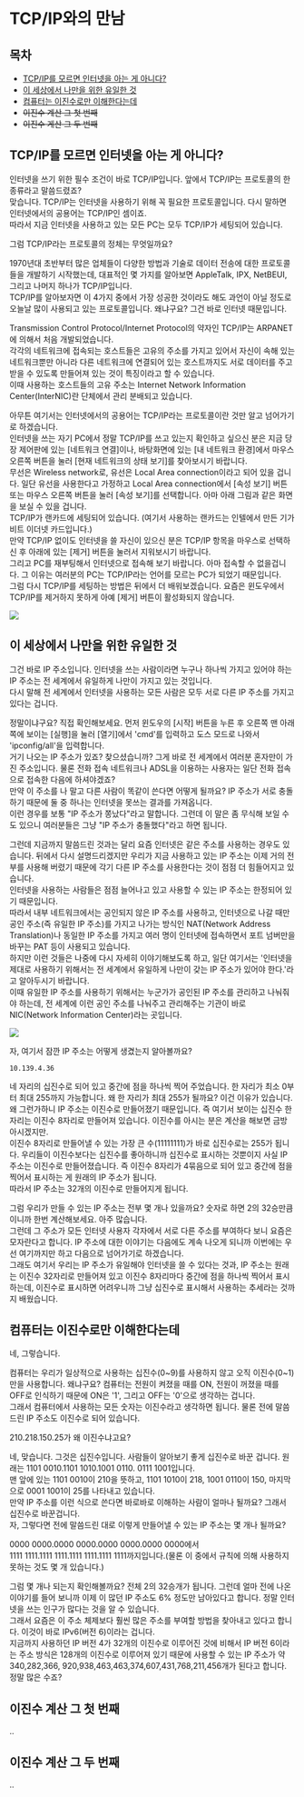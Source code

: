 

# TCP/IP와의 만남



## 목차

- [TCP/IP를 모르면 인터넷을 아는 게 아니다?](#tcp/ip를-모르면-인터넷을-아는-게-아니다-)
- [이 세상에서 나만을 위한 유일한 것](#이-세상에서-나만을-위한-유일한-것)
- [컴퓨터는 이진수로만 이해한다는데](#컴퓨터는-이진수로만-이해한다는데)
- ~~이진수 계산 그 첫 번째~~
- ~~이진수 게산 그 두 번째~~



## TCP/IP를 모르면 인터넷을 아는 게 아니다?

인터넷을 쓰기 위한 필수 조건이 바로 TCP/IP입니다. 앞에서 TCP/IP는 프로토콜의 한 종류라고 말씀드렸죠?  
맞습니다. TCP/IP는 인터넷을 사용하기 위해 꼭 필요한 프로토콜입니다. 다시 말하면 인터넷에서의 공용어는 TCP/IP인 셈이죠.  
따라서 지금 인터넷을 사용하고 있는 모든 PC는 모두 TCP/IP가 세팅되어 있습니다.

그럼 TCP/IP라는 프로토콜의 정체는 무엇일까요?

1970년대 초반부터 많은 업체들이 다양한 방법과 기술로 데이터 전송에 대한 프로토콜들을 개발하기 시작했는데, 대표적인 몇 가지를 알아보면 AppleTalk, IPX, NetBEUI, 그리고 나머지 하나가 TCP/IP입니다.  
TCP/IP를 알아보자면 이 4가지 중에서 가장 성공한 것이라도 해도 과언이 아닐 정도로 오늘날 많이 사용되고 있는 프로토콜입니다. 왜냐구요? 그건 바로 인터넷 때문입니다.

Transmission Control Protocol/Internet Protocol의 약자인 TCP/IP는 ARPANET에 의해서 처음 개발되었습니다.  
각각의 네트워크에 접속되는 호스트들은 고유의 주소를 가지고 있어서 자신이 속해 있는 네트워크뿐만 아니라 다른 네트워크에 연결되어 있는 호스트까지도 서로 데이터를 주고받을 수 있도록 만들어져 있는 것이 특징이라고 할 수 있습니다.  
이때 사용하는 호스트들의 고유 주소는 Internet Network Information Center(InterNIC)란 단체에서 관리 분배되고 있습니다.

아무튼 여기서는 인터넷에서의 공용어는 TCP/IP라는 프로토콜이란 것만 알고 넘어가기로 하겠습니다.  
인터넷을 쓰는 자기 PC에서 정말 TCP/IP를 쓰고 있는지 확인하고 싶으신 분은 지금 당장 제어판에 있는 [네트워크 연결]이나, 바탕화면에 있는 [내 네트워크 환경]에서 마우스 오른쪽 버튼을 눌러 [현재 네트워크의 상태 보기]를 찾아보시기 바랍니다.  
무선은 Wireless network로, 유선은 Local Area connection이라고 되어 있을 겁니다. 일단 유선을 사용한다고 가정하고 Local Area connection에서 [속성 보기] 버튼 또는 마우스 오른쪽 버튼을 눌러 [속성 보기]를 선택합니다. 아마 아래 그림과 같은 화면을 보실 수 있을 겁니다.  
TCP/IP가 랜카드에 세팅되어 있습니다. (여기서 사용하는 랜카드는 인텔에서 만든 기가비트 이더넷 카드입니다.)  
만약 TCP/IP 없이도 인터넷을 쓸 자신이 있으신 분은 TCP/IP 항목을 마우스로 선택하신 후 아래에 있는 [제거] 버튼을 눌러서 지워보시기 바랍니다.  
그리고 PC를 재부팅해서 인터넷으로 접속해 보기 바랍니다. 아마 접속할 수 없을겁니다. 그 이유는 여러분의 PC는 TCP/IP라는 언어를 모르는 PC가 되었기 때문입니다.  
그럼 다시 TCP/IP를 세팅하는 방법은 뒤에서 더 배워보겠습니다. 요즘은 윈도우에서 TCP/IP를 제거하지 못하게 아예 [제거] 버튼이 활성화되지 않습니다.

![](./img/1-3/ex1.jpg)



## 이 세상에서 나만을 위한 유일한 것

그건 바로 IP 주소입니다. 인터넷을 쓰는 사람이라면 누구나 하나씩 가지고 있어야 하는 IP 주소는 전 세계에서 유일하게 나만이 가지고 있는 것입니다.  
다시 말해 전 세계에서 인터넷을 사용하는 모든 사람은 모두 서로 다른 IP 주소를 가지고 있다는 겁니다.

정말이냐구요? 직접 확인해보세요. 먼저 윈도우의 [시작] 버튼을 누른 후 오른쪽 맨 아래쪽에 보이는 [실행]을 눌러 [열기]에서 'cmd'를 입력하고 도스 모드로 나와서 'ipconfig/all'을 입력합니다.  
거기 나오는 IP 주소가 있죠? 찾으셨습니까? 그게 바로 전 세계에서 여러분 혼자만이 가진 주소입니다. 물론 전화 접속 네트워크나 ADSL을 이용하는 사용자는 일단 전화 접속으로 접속한 다음에 하셔야겠죠?  
만약 이 주소를 나 말고 다른 사람이 똑같이 쓴다면 어떻게 될까요? IP 주소가 서로 충돌하기 때문에 둘 중 하나는 인터넷을 못쓰는 결과를 가져옵니다.  
이런 경우를 보통 "IP 주소가 쫑났다"라고 말합니다. 그런데 이 말은 좀 무식해 보일 수도 있으니 여러분들은 그냥 "IP 주소가 충돌했다"라고 하면 됩니다.

그런데 지금까지 말씀드린 것과는 달리 요즘 인터넷은 같은 주소를 사용하는 경우도 있습니다. 뒤에서 다시 설명드리겠지만 우리가 지금 사용하고 있는 IP 주소는 이제 거의 전부를 사용해 버렸기 때문에 각기 다른 IP 주소를 사용한다는 것이 점점 더 힘들어지고 있습니다.  
인터넷을 사용하는 사람들은 점점 늘어나고 있고 사용할 수 있는 IP 주소는 한정되어 있기 때문입니다.  
따라서 내부 네트워크에서는 공인되지 않은 IP 주소를 사용하고, 인터넷으로 나갈 때만 공인 주소(즉 유일한 IP 주소)를 가지고 나가는 방식인 NAT(Network Address Translation)나 동일한 IP 주소를 가지고 여러 명이 인터넷에 접속하면서 포트 넘버만을 바꾸는 PAT 등이 사용되고 있습니다.  
하지만 이런 것들은 나중에 다시 자세히 이야기해보도록 하고, 일단 여기서는 '인터넷을 제대로 사용하기 위해서는 전 세계에서 유일하게 나만이 갖는 IP 주소가 있어야 한다.'라고 알아두시기 바랍니다.  
이때 유일한 IP 주소를 사용하기 위해서는 누군가가 공인된 IP 주소를 관리하고 나눠줘야 하는데, 전 세계에 이런 공인 주소를 나눠주고 관리해주는 기관이 바로 NIC(Network Information Center)라는 곳입니다.

![](./img/1-3/ex2.jpg)

자, 여기서 잠깐 IP 주소는 어떻게 생겼는지 알아볼까요?

```
10.139.4.36
```

네 자리의 십진수로 되어 있고 중간에 점을 하나씩 찍어 주었습니다. 한 자리가 최소 0부터 최대 255까지 가능합니다. 왜 한 자리가 최대 255가 될까요? 이건 이유가 있습니다.  
왜 그런가하니 IP 주소는 이진수로 만들어졌기 때문입니다. 즉 여기서 보이는 십진수 한 자리는 이진수 8자리로 만들어져 있습니다. 이진수를 아시는 분은 계산을 해보면 금방 아시겠지만.  
이진수 8자리로 만들어낼 수 있는 가장 큰 수(11111111)가 바로 십진수로는 255가 됩니다. 우리들이 이진수보다는 십진수를 좋아하니까 십진수로 표시하는 것뿐이지 사실 IP 주소는 이진수로 만들어졌습니다. 즉 이진수 8자리가 4묶음으로 되어 있고 중간에 점을 찍어서 표시하는 게 원래의 IP 주소가 됩니다.  
따라서 IP 주소는 32개의 이진수로 만들어지게 됩니다.

그럼 우리가 만들 수 있는 IP 주소는 전부 몇 개나 있을까요? 숫자로 하면 2의 32승만큼이니까 한번 계산해보세요. 아주 많습니다.  
그런데 그 주소가 모든 인터넷 사용자 각자에서 서로 다른 주소를 부여하다 보니 요즘은 모자란다고 합니다. IP 주소에 대한 이야기는 다음에도 계속 나오게 되니까 이번에는 우선 여기까지만 하고 다음으로 넘어가기로 하겠습니다.  
그래도 여기서 우리는 IP 주소가 유일해야 인터넷을 쓸 수 있다는 것과, IP 주소는 원래는 이진수 32자리로 만들어져 있고 이진수 8자리마다 중간에 점을 하나씩 찍어서 표시하는데, 이진수로 표시하면 어려우니까 그냥 십진수로 표시해서 사용하는 추세라는 것까지 배웠습니다.



## 컴퓨터는 이진수로만 이해한다는데

네, 그렇습니다.

컴퓨터는 우리가 일상적으로 사용하는 십진수(0~9)를 사용하지 않고 오직 이진수(0~1)만을 사용합니다. 왜냐구요? 컴퓨터는 전원이 켜졌을 때를 ON, 전원이 꺼졌을 때를 OFF로 인식하기 때문에 ON은 '1', 그리고 OFF는 '0'으로 생각하는 겁니다.  
그래서 컴퓨터에서 사용하는 모든 숫자는 이진수라고 생각하면 됩니다. 물론 전에 말씀드린 IP 주소도 이진수로 되어 있습니다.

210.218.150.25가 왜 이진수냐고요?

네, 맞습니다. 그것은 십진수입니다. 사람들이 알아보기 좋게 십진수로 바꾼 겁니다. 원래는 1101 0010.1101 1010.1001 0110. 0111 1001입니다.  
맨 앞에 있는 1101 0010이 210을 뜻하고, 1101 1010이 218, 1001 0110이 150, 마지막으로 0001 1001이 25를 나타내고 있습니다.  
만약 IP 주소를 이런 식으로 쓴다면 바로바로 이해하는 사람이 얼마나 될까요? 그래서 십진수로 바꾼겁니다.  
자, 그렇다면 전에 말씀드린 대로 이렇게 만들어낼 수 있는 IP 주소는 몇 개나 될까요?

0000 0000.0000 0000.0000 0000.0000 0000에서  
1111 1111.1111 1111.1111 1111.1111 1111까지입니다.(물론 이 중에서 규칙에 의해 사용하지 못하는 것도 몇 개 있습니다.)

그럼 몇 개나 되는지 확인해볼까요? 전체 2의 32승개가 됩니다. 그런데 얼마 전에 나온 이야기를 들어 보니까 이제 이 많던 IP 주소도 6% 정도만 남아있다고 합니다. 정말 인터넷을 쓰는 인구가 많다는 것을 알 수 있습니다.  
그래서 요즘은 이 주소 체제보다 훨씬 많은 주소를 부여할 방법을 찾아내고 있다고 합니다. 이것이 바로 IPv6(버전 6)이라는 겁니다.  
지금까지 사용하던 IP 버전 4가 32개의 이진수로 이루어진 것에 비해서 IP 버전 6이라는 주소 방식은 128개의 이진수로 이루어져 있기 때문에 사용할 수 있는 IP 주소가 약 340,282,366, 920,938,463,463,374,607,431,768,211,456개가 된다고 합니다. 정말 많은 수죠?



## 이진수 계산 그 첫 번째

..

## 이진수 계산 그 두 번째

..

